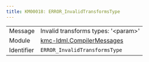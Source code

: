 ```yaml
---
title: KM00018: ERROR_InvalidTransformsType
---
```


|            |           |
|------------|---------- |
| Message    | Invalid transforms types: '&lt;param&gt;' |
| Module     | [kmc-ldml.CompilerMessages](kmc-ldml.compilermessages) |
| Identifier | `ERROR_InvalidTransformsType` |


